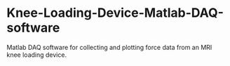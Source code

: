 # Knee-Loading-Device-Matlab-DAQ-software
Matlab DAQ software for collecting and plotting force data from an MRI knee loading device.
